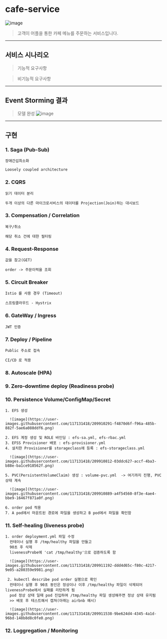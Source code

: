 # cafe-service
![image](https://user-images.githubusercontent.com/117132858/209910638-ecf12a62-f5e0-49c1-af03-21c9c5069764.png)
> 고객이 어플을 통한 카페 메뉴를 주문하는 서비스입니다.
* * *
## 서비스 시나리오

> 기능적 요구사항

> 비기능적 요구사항

* * *
## Event Storming 결과

> 모델 완성
![image](https://user-images.githubusercontent.com/117132858/209902910-3f06a6c1-94d5-4289-b4ef-c18bf06d2ad8.png)

* * *
## 구현
  ### 1. Saga (Pub-Sub)
    장애간섭최소화

    Loosely coupled architecture
  ### 2. CQRS
    읽기 데이터 분리

    두개 이상의 다른 마이크로서비스의 데이터를 Projection(Join)하는 대시보드
  ### 3. Compensation / Correlation
    복구/취소

    해당 취소 건에 대한 필터링
  ### 4. Request-Response
    값을 참고(GET)

    order -> 주문이력을 조회
  ### 5. Circuit Breaker
    Istio 를 사용 경우 (Timeout)

    스프링클라우드 - Hystrix
  ### 6. GateWay / Ingress
    JWT 인증

  ### 7. Deploy / Pipeline
    Public 주소로 접속

    CI/CD 로 적용
  ### 8. Autoscale (HPA)

  ### 9. Zero-downtime deploy (Readiness probe)

  ### 10. Persistence Volume/ConfigMap/Secret
    1. EFS 생성
  
      ![image](https://user-images.githubusercontent.com/117131418/209910291-f4870d6f-f96a-485b-882f-5ae6a088ddf6.png)
  
    2. EFS 계정 생성 및 ROLE 바인딩 : efs-sa.yml, efs-rbac.yml
    3. EFSS Provisioner 배포 : efs-provisioner.yml
    4. 설치한 Provisioner를 storageclass에 등록 : efs-storageclass.yml
   
      ![image](https://user-images.githubusercontent.com/117131418/209910812-03ddc627-accf-4ba3-b88e-ba1ce918562f.png)
  
    5. PVC(PersistentVolumeClaim) 생성 : volume-pvc.yml  -> 여기까지 진행, PVC 상태 계속 
   
      ![image](https://user-images.githubusercontent.com/117131418/209910889-a4f54560-8f3e-4ae4-bbe9-16467f871a0f.png)
  
    6. order pod 적용
    7. A pod에서 마운트된 경로에 파일을 생성하고 B pod에서 파일을 확인함




  ### 11. Self-healing (liveness probe)
    1. order deployment.yml 파일 수정
      컨테이너 실행 후 /tmp/healthy 파일을 만들고 
      90초 후 삭제
      livenessProbe에 'cat /tmp/healthy'으로 검증하도록 함
      
      ![image](https://user-images.githubusercontent.com/117131418/209911192-ddd4d65c-f80c-4217-9e05-a280359e9981.png)
     
     2. kubectl describe pod order 실행으로 확인
      컨테이너 실행 후 90초 동인은 정상이나 이후 /tmp/healthy 파일이 삭제되어 livenessProbe에서 실패를 리턴하게 됨
      pod 정상 상태 일때 pod 진입하여 /tmp/healthy 파일 생성해주면 정상 상태 유지됨
      >> 배포 후 테스트해서 캡쳐(아래는 airbnb 예시)
      
      ![image](https://user-images.githubusercontent.com/117131418/209911538-9be624d4-4345-4a1d-96bd-148b8d8c0fe0.png)
      
  ### 12. Loggregation / Monitoring
  
  

